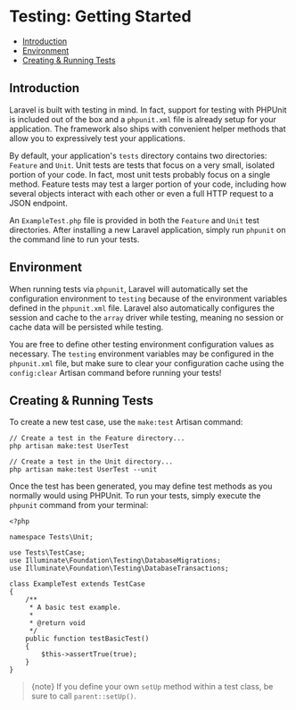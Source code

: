 # Testing: Getting Started

- [Introduction](#introduction)
- [Environment](#environment)
- [Creating & Running Tests](#creating-and-running-tests)

<a name="introduction"></a>
## Introduction

Laravel is built with testing in mind. In fact, support for testing with PHPUnit is included out of the box and a `phpunit.xml` file is already setup for your application. The framework also ships with convenient helper methods that allow you to expressively test your applications.

By default, your application's `tests` directory contains two directories: `Feature` and `Unit`. Unit tests are tests that focus on a very small, isolated portion of your code. In fact, most unit tests probably focus on a single method. Feature tests may test a larger portion of your code, including how several objects interact with each other or even a full HTTP request to a JSON endpoint.

An `ExampleTest.php` file is provided in both the `Feature` and `Unit` test directories. After installing a new Laravel application, simply run `phpunit` on the command line to run your tests.

<a name="environment"></a>
## Environment

When running tests via `phpunit`, Laravel will automatically set the configuration environment to `testing` because of the environment variables defined in the `phpunit.xml` file. Laravel also automatically configures the session and cache to the `array` driver while testing, meaning no session or cache data will be persisted while testing.

You are free to define other testing environment configuration values as necessary. The `testing` environment variables may be configured in the `phpunit.xml` file, but make sure to clear your configuration cache using the `config:clear` Artisan command before running your tests!

<a name="creating-and-running-tests"></a>
## Creating & Running Tests

To create a new test case, use the `make:test` Artisan command:

    // Create a test in the Feature directory...
    php artisan make:test UserTest

    // Create a test in the Unit directory...
    php artisan make:test UserTest --unit

Once the test has been generated, you may define test methods as you normally would using PHPUnit. To run your tests, simply execute the `phpunit` command from your terminal:

    <?php

    namespace Tests\Unit;

    use Tests\TestCase;
    use Illuminate\Foundation\Testing\DatabaseMigrations;
    use Illuminate\Foundation\Testing\DatabaseTransactions;

    class ExampleTest extends TestCase
    {
        /**
         * A basic test example.
         *
         * @return void
         */
        public function testBasicTest()
        {
            $this->assertTrue(true);
        }
    }

> {note} If you define your own `setUp` method within a test class, be sure to call `parent::setUp()`.
